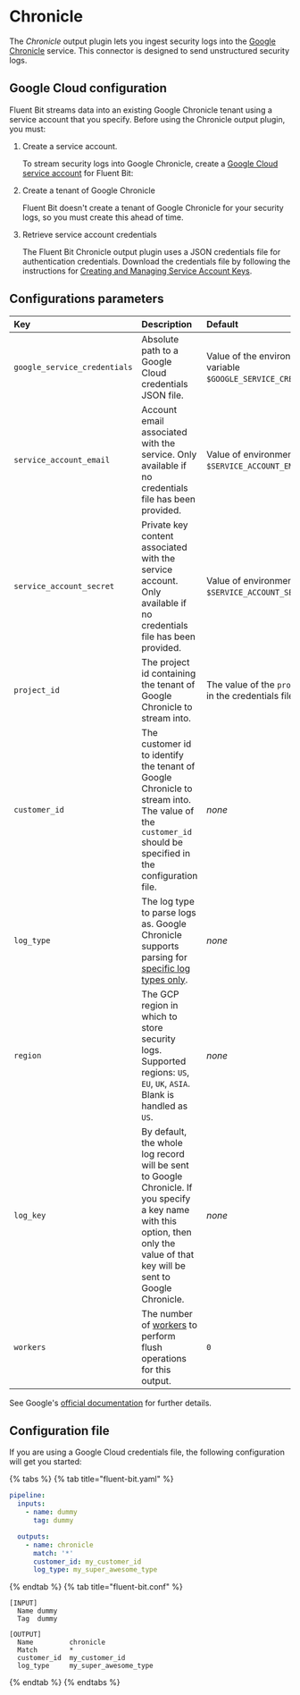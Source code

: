 # Chronicle

The _Chronicle_ output plugin lets you ingest security logs into the [Google Chronicle](https://chronicle.security/) service. This connector is designed to send unstructured security logs.

## Google Cloud configuration

Fluent Bit streams data into an existing Google Chronicle tenant using a service account that you specify. Before using the Chronicle output plugin, you must:

1. Create a service account.

   To stream security logs into Google Chronicle, create a [Google Cloud service account](https://cloud.google.com/iam/docs/creating-managing-service-accounts) for Fluent Bit:

1. Create a tenant of Google Chronicle

   Fluent Bit doesn't create a tenant of Google Chronicle for your security logs, so you must create this ahead of time.

1. Retrieve service account credentials

   The Fluent Bit Chronicle output plugin uses a JSON credentials file for authentication credentials. Download the credentials file by following the instructions for [Creating and Managing Service Account Keys](https://cloud.google.com/iam/docs/creating-managing-service-account-keys).

## Configurations parameters

| Key | Description | Default |
| :--- | :--- | :--- |
| `google_service_credentials` | Absolute path to a Google Cloud credentials JSON file. | Value of the environment variable `$GOOGLE_SERVICE_CREDENTIALS`. |
| `service_account_email` | Account email associated with the service. Only available if no credentials file has been provided. | Value of environment variable `$SERVICE_ACCOUNT_EMAIL`. |
| `service_account_secret` | Private key content associated with the service account. Only available if no credentials file has been provided. | Value of environment variable `$SERVICE_ACCOUNT_SECRET`. |
| `project_id` | The project id containing the tenant of Google Chronicle to stream into. | The value of the `project_id` in the credentials file |
| `customer_id` | The customer id to identify the tenant of Google Chronicle to stream into. The value of the `customer_id` should be specified in the configuration file. | _none_ |
| `log_type` | The log type to parse logs as. Google Chronicle supports parsing for [specific log types only](https://cloud.google.com/chronicle/docs/ingestion/parser-list/supported-default-parsers). | _none_ |
| `region` | The GCP region in which to store security logs. Supported regions: `US`, `EU`, `UK`, `ASIA`. Blank is handled as `US`. | _none_ |
| `log_key` | By default, the whole log record will be sent to Google Chronicle. If you specify a key name with this option, then only the value of that key will be sent to Google Chronicle. | _none_ |
| `workers` | The number of [workers](../../administration/multithreading.md#outputs) to perform flush operations for this output. | `0` |

See Google's [official documentation](https://cloud.google.com/chronicle/docs/reference/ingestion-api) for further details.

## Configuration file

If you are using a Google Cloud credentials file, the following configuration will get you started:

{% tabs %}
{% tab title="fluent-bit.yaml" %}

```yaml
pipeline:
  inputs:
    - name: dummy
      tag: dummy

  outputs:
    - name: chronicle
      match: '*'
      customer_id: my_customer_id
      log_type: my_super_awesome_type
```

{% endtab %}
{% tab title="fluent-bit.conf" %}

```text
[INPUT]
  Name dummy
  Tag  dummy

[OUTPUT]
  Name         chronicle
  Match        *
  customer_id  my_customer_id
  log_type     my_super_awesome_type
```

{% endtab %}
{% endtabs %}
